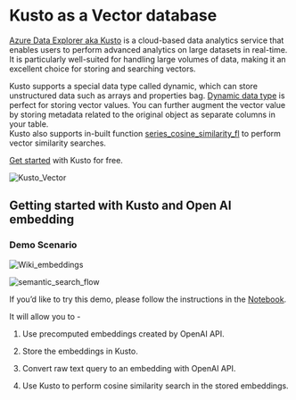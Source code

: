 # Kusto as a Vector database

[Azure Data Explorer aka Kusto](https://azure.microsoft.com/en-us/products/data-explorer) is a cloud-based data analytics service that enables users to perform advanced analytics on large datasets in real-time. It is particularly well-suited for handling large volumes of data, making it an excellent choice for storing and searching vectors.

Kusto supports a special data type called dynamic, which can store unstructured data such as arrays and properties bag. [Dynamic data type](https://learn.microsoft.com/en-us/azure/data-explorer/kusto/query/scalar-data-types/dynamic) is perfect for storing vector values. You can further augment the vector value by storing metadata related to the original object as separate columns in your table.  
Kusto also supports in-built function [series_cosine_similarity_fl](https://learn.microsoft.com/en-us/azure/data-explorer/kusto/functions-library/series-cosine-similarity-fl) to perform vector similarity searches.

[Get started](https://aka.ms/kustofree) with Kusto for free. 

![Kusto_Vector](./images/kusto_vector_db.png)

## Getting started with Kusto and Open AI embedding

### Demo Scenario

![Wiki_embeddings](./images/wiki_embeddings.png)

![semantic_search_flow](./images/semantic_search_user_flow.png)

If you’d like to try this demo, please follow the instructions in the [Notebook](Getting_started_with_kusto_and_openai_embeddings.ipynb).

It will allow you to -  

1. Use precomputed embeddings created by OpenAI API. 

2. Store the embeddings in Kusto. 

3. Convert raw text query to an embedding with OpenAI API. 

4. Use Kusto to perform cosine similarity search in the stored embeddings.
